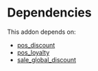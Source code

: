 # Dependencies

This addon depends on:

- [pos_discount](https://github.com/bringout/oca-ocb-pos/tree/0b5a375f28b7fd705dce67a975081b11a8ec8983/odoo-bringout-oca-ocb-pos_discount)
- [pos_loyalty](https://github.com/bringout/oca-ocb-pos/tree/0b5a375f28b7fd705dce67a975081b11a8ec8983/odoo-bringout-oca-ocb-pos_loyalty)
- [sale_global_discount](https://github.com/bringout/oca-workflow-process)
